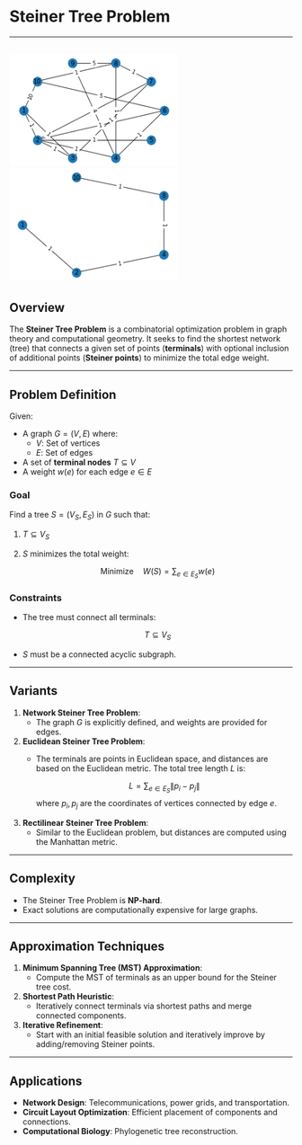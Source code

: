 # Steiner Tree Problem

---
<img src="assets/graph.png" width="300" height="200" /> <img src="assets/steiner.png" width="300" height="200" /> 
---

## Overview
The **Steiner Tree Problem** is a combinatorial optimization problem in graph theory and computational geometry. It seeks to find the shortest network (tree) that connects a given set of points (**terminals**) with optional inclusion of additional points (**Steiner points**) to minimize the total edge weight.

---

## Problem Definition

Given:
- A graph $G = (V, E)$ where:
  - $V$: Set of vertices
  - $E$: Set of edges
- A set of **terminal nodes** $T \subseteq V$
- A weight $w(e)$ for each edge $e \in E$

### Goal
Find a tree $S = (V_S, E_S)$ in $G$ such that:
1. $T \subseteq V_S$
2. $S$ minimizes the total weight:
   
   $$
   \text{Minimize} \quad W(S) = \sum_{e \in E_S} w(e)
   $$

### Constraints
- The tree must connect all terminals:
  
  $$
  T \subseteq V_S
  $$
- $S$ must be a connected acyclic subgraph.

---

## Variants

1. **Network Steiner Tree Problem**: 
   - The graph $G$ is explicitly defined, and weights are provided for edges.
2. **Euclidean Steiner Tree Problem**: 
   - The terminals are points in Euclidean space, and distances are based on the Euclidean metric. The total tree length $L$ is:
     
     $$
     L = \sum_{e \in E_S} \|p_i - p_j\|
     $$
     where $p_i, p_j$ are the coordinates of vertices connected by edge $e$.
3. **Rectilinear Steiner Tree Problem**:
   - Similar to the Euclidean problem, but distances are computed using the Manhattan metric.

---

## Complexity
- The Steiner Tree Problem is **NP-hard**.
- Exact solutions are computationally expensive for large graphs.

---

## Approximation Techniques

1. **Minimum Spanning Tree (MST) Approximation**:
   - Compute the MST of terminals as an upper bound for the Steiner tree cost.
2. **Shortest Path Heuristic**:
   - Iteratively connect terminals via shortest paths and merge connected components.
3. **Iterative Refinement**:
   - Start with an initial feasible solution and iteratively improve by adding/removing Steiner points.

---

## Applications
- **Network Design**: Telecommunications, power grids, and transportation.
- **Circuit Layout Optimization**: Efficient placement of components and connections.
- **Computational Biology**: Phylogenetic tree reconstruction.
